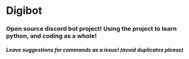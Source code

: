 # Digibot
### Open source discord bot project! Using the project to learn python, and coding as a whole!
##### Leave suggestions for commands as a issue! (avoid duplicates please)
